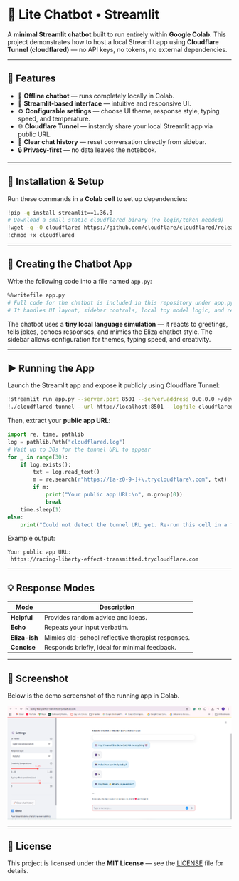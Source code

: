 # 💬 Lite Chatbot • Streamlit

A **minimal Streamlit chatbot** built to run entirely within **Google Colab**. This project demonstrates how to host a local Streamlit app using **Cloudflare Tunnel (cloudflared)** — no API keys, no tokens, no external dependencies.

---

## 🚀 Features

* 💬 **Offline chatbot** — runs completely locally in Colab.
* 🎨 **Streamlit-based interface** — intuitive and responsive UI.
* ⚙️ **Configurable settings** — choose UI theme, response style, typing speed, and temperature.
* 🌐 **Cloudflare Tunnel** — instantly share your local Streamlit app via public URL.
* 🧹 **Clear chat history** — reset conversation directly from sidebar.
* 🔒 **Privacy-first** — no data leaves the notebook.

---

## 🧩 Installation & Setup

Run these commands in a **Colab cell** to set up dependencies:

```bash
!pip -q install streamlit==1.36.0
# Download a small static cloudflared binary (no login/token needed)
!wget -q -O cloudflared https://github.com/cloudflare/cloudflared/releases/latest/download/cloudflared-linux-amd64
!chmod +x cloudflared
```

---

## 📄 Creating the Chatbot App

Write the following code into a file named `app.py`:

```bash
%%writefile app.py
# Full code for the chatbot is included in this repository under app.py
# It handles UI layout, sidebar controls, local toy model logic, and response animations.
```

The chatbot uses a **tiny local language simulation** — it reacts to greetings, tells jokes, echoes responses, and mimics the Eliza chatbot style. The sidebar allows configuration for themes, typing speed, and creativity.

---

## ▶️ Running the App

Launch the Streamlit app and expose it publicly using Cloudflare Tunnel:

```bash
!streamlit run app.py --server.port 8501 --server.address 0.0.0.0 >/dev/null 2>&1 &
!./cloudflared tunnel --url http://localhost:8501 --logfile cloudflared.log --loglevel info >/dev/null 2>&1 &
```

Then, extract your **public app URL**:

```python
import re, time, pathlib
log = pathlib.Path("cloudflared.log")
# Wait up to 30s for the tunnel URL to appear
for _ in range(30):
    if log.exists():
        txt = log.read_text()
        m = re.search(r"https://[a-z0-9-]+\.trycloudflare\.com", txt)
        if m:
            print("Your public app URL:\n", m.group(0))
            break
    time.sleep(1)
else:
    print("Could not detect the tunnel URL yet. Re-run this cell in a few seconds to refresh.")
```

Example output:

```
Your public app URL:
 https://racing-liberty-effect-transmitted.trycloudflare.com
```

---

## 💡 Response Modes

| Mode          | Description                                       |
| ------------- | ------------------------------------------------- |
| **Helpful**   | Provides random advice and ideas.                 |
| **Echo**      | Repeats your input verbatim.                      |
| **Eliza-ish** | Mimics old-school reflective therapist responses. |
| **Concise**   | Responds briefly, ideal for minimal feedback.     |

---

## 📸 Screenshot

Below is the demo screenshot of the running app in Colab.

![UI using Streamlit](UI%20using%20Streamlit.png)

---

## 📜 License

This project is licensed under the **MIT License** — see the [LICENSE](LICENSE) file for details.
